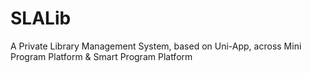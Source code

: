# SLALib
A Private Library Management System, based on Uni-App, across Mini Program Platform &amp; Smart Program Platform

